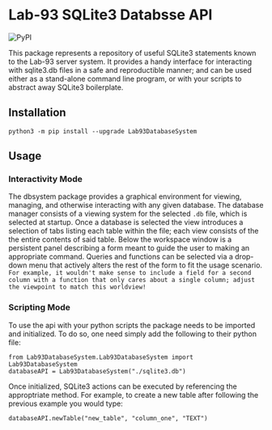 # Lab-93 SQLite3 Databsse API
![PyPI](https://img.shields.io/pypi/v/Lab93DatabaseSystem?label=pip%20version&style=plastic)

This package represents a repository of useful SQLite3 statements known to the Lab-93 server system.
It provides a handy interface for interacting with sqlite3.db files in a safe and reproductible manner; and can be used either as a stand-alone command line program, or with your scripts to abstract away SQLite3 boilerplate.

## Installation
```
python3 -m pip install --upgrade Lab93DatabaseSystem
```

## Usage
### Interactivity Mode
The dbsystem package provides a graphical environment for viewing, managing, and otherwise interacting with any given database.
The database manager consists of a viewing system for the selected ```.db``` file, which is selected at startup.
Once a database is selected the view introduces a selection of tabs listing each table within the file; each view consists of the the entire contents of said table.
Below the workspace window is a persistent panel describing a form meant to guide the user to making an appropriate command.
Queries and functions can be selected via a drop-down menu that actively alters the rest of the form to fit the usage scenario. ```For example, it wouldn't make sense to include a field for a second column with a function that only cares about a single column; adjust the viewpoint to match this worldview!```

### Scripting Mode
To use the api with your python scripts the package needs to be imported and initialized.
To do so, one need simply add the following to their python file:
```
from Lab93DatabaseSystem.Lab93DatabaseSystem import Lab93DatabaseSystem
databaseAPI = Lab93DatabaseSystem("./sqlite3.db")
```
Once initialized, SQLite3 actions can be executed by referencing the approptriate method.
For example, to create a new table after following the previous example you would type:
```
databaseAPI.newTable("new_table", "column_one", "TEXT")
```
